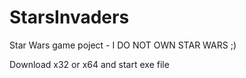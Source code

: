 # StarsInvaders
Star Wars game poject - I DO NOT OWN STAR WARS ;)

Download x32 or x64 and start exe file
